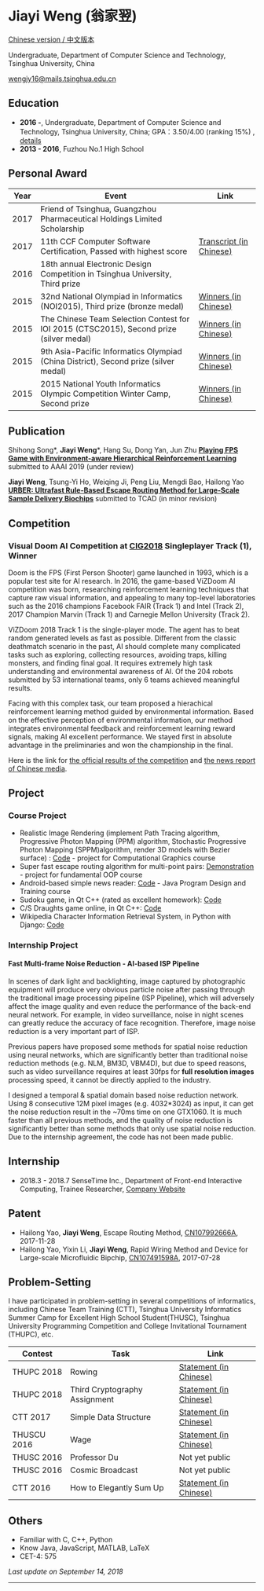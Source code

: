 # Jiayi Weng (翁家翌)

[Chinese version / 中文版本](/cv/zh.html)

Undergraduate, Department of Computer Science and Technology, Tsinghua University, China

[wengjy16@mails.tsinghua.edu.cn](mailto:wengjy16@mails.tsinghua.edu.cn)

## Education

- **2016 -**, Undergraduate, Department of Computer Science and Technology, Tsinghua University, China; GPA：3.50/4.00 (ranking 15%) ,  [details](/cv/courses_en.html)
- **2013 - 2016**, Fuzhou No.1 High School

## Personal Award

| Year | Event                                                        | Link                                                         |
| ---- | ------------------------------------------------------------ | ------------------------------------------------------------ |
| 2017 | Friend of Tsinghua, Guangzhou Pharmaceutical Holdings Limited Scholarship |                                                              |
| 2017 | 11th CCF Computer Software Certification, Passed with highest score | [Transcript (in Chinese)](/pdf/csptranscript.pdf)            |
| 2016 | 18th annual Electronic Design Competition in Tsinghua University, Third prize |                                                              |
| 2015 | 32nd National Olympiad in Informatics (NOI2015), Third prize (bronze medal) | [Winners (in Chinese)](http://history.ccf.org.cn/resources/2567814757332/news/NOI2015%E8%8E%B7%E5%A5%96%E5%90%8D%E5%8D%952015-12-25-10_52_58.htm) |
| 2015 | The Chinese Team Selection Contest for IOI 2015 (CTSC2015), Second prize (silver medal) | [Winners (in Chinese)](http://www.noi.cn/noi-news/huojiang/666-ccf-ctsc2015) |
| 2015 | 9th  Asia-Pacific Informatics Olympiad (China District), Second prize (silver medal) | [Winners (in Chinese)](http://www.noi.cn/noi-news/huojiang/667-apio2015) |
| 2015 | 2015 National Youth Informatics Olympic Competition Winter Camp, Second prize | [Winners (in Chinese)](http://download.noi.cn/T/2015/NOI2015dly.htm) |

## Publication

Shihong Song\*, **Jiayi Weng**\*, Hang Su, Dong Yan, Jun Zhu   [**Playing FPS Game with Environment-aware Hierarchical Reinforcement Learning**](/cv/viz2018.html)   submitted to AAAI 2019 (under review)

**Jiayi Weng**, Tsung-Yi Ho, Weiqing Ji, Peng Liu, Mengdi Bao, Hailong Yao   [**URBER: Ultrafast Rule-Based Escape Routing Method for Large-Scale Sample Delivery Biochips**](/cv/urber.html)   submitted to TCAD (in minor revision)

## Competition

### Visual Doom AI Competition at [CIG2018](https://project.dke.maastrichtuniversity.nl/cig2018/) Singleplayer Track (1), Winner

Doom is the FPS (First Person Shooter) game launched in 1993, which is a popular test site for AI research. In 2016, the game-based ViZDoom AI competition was born, researching reinforcement learning techniques that capture raw visual information, and appealing to many top-level laboratories such as the 2016 champions Facebook FAIR (Track 1) and Intel (Track 2), 2017 Champion Marvin (Track 1) and Carnegie Mellon University (Track 2).

ViZDoom 2018 Track 1 is the single-player mode. The agent has to beat random generated levels as fast as possible. Different from the classic deathmatch scenario in the past, AI should complete many complicated tasks such as exploring, collecting resources, avoiding traps, killing monsters, and finding final goal. It requires extremely high task understanding and environmental awareness of AI. Of the 204 robots submitted by 53 international teams, only 6 teams achieved meaningful results.

Facing with this complex task, our team proposed a hierachical reinforcement learning method guided by environmental information. Based on the effective perception of environmental information, our method integrates environmental feedback and reinforcement learning reward signals, making AI excellent performance. We stayed first in absolute advantage in the preliminaries and won the championship in the final.

Here is the link for [the official results of the competition](http://vizdoom.cs.put.edu.pl/competition-cig-2018/competition-results) and [the news report of Chinese media](https://www.jiqizhixin.com/articles/2018-08-23-12).

## Project

### Course Project

- Realistic Image Rendering (implement Path Tracing algorithm, Progressive Photon Mapping (PPM) algorithm, Stochastic Progressive Photon Mapping (SPPM)algorithm, render 3D models with Bezier surface) : [Code](https://github.com/Trinkle23897/Computational-Graphics-THU-2018) - project for Computational Graphics course
- Super fast escape routing algorithm for multi-point pairs: [Demonstration](https://trinkle23897.github.io/demo.html) - project for fundamental OOP course
- Android-based simple news reader: [Code](https://github.com/Trinkle23897/simple-news-android-app) - Java Program Design and Training course
- Sudoku game, in Qt C++ (rated as excellent homework): [Code](https://github.com/Trinkle23897/sudoku-qt5)
- C/S Draughts game online, in Qt C++: [Code](https://github.com/Trinkle23897/draughts-qt5)
- Wikipedia Character Information Retrieval System, in Python with Django: [Code](https://github.com/Trinkle23897/list_of_people)


### Internship Project

#### Fast Multi-frame Noise Reduction - AI-based ISP Pipeline

In scenes of dark light and backlighting, image captured by photographic equipment will produce very obvious particle noise after passing through the traditional image processing pipeline (ISP Pipeline), which will adversely affect the image quality and even reduce the performance of the back-end neural network. For example, in video surveillance, noise in night scenes can greatly reduce the accuracy of face recognition. Therefore, image noise reduction is a very important part of ISP.

Previous papers have proposed some methods for spatial noise reduction using neural networks, which are significantly better than traditional noise reduction methods (e.g. NLM, BM3D, VBM4D), but due to speed reasons, such as video surveillance requires at least 30fps for **full resolution images** processing speed, it cannot be directly applied to the industry.

I designed a temporal & spatial domain based noise reduction network. Using 8 consecutive 12M pixel images (e.g. 4032*3024) as input, it can get the noise reduction result in the ~70ms time on one GTX1060. It is much faster than all previous methods, and the quality of noise reduction is significantly better than some methods that only use spatial noise reduction. Due to the internship agreement, the code has not been made public.

## Internship

- 2018.3 - 2018.7  SenseTime Inc., Department of Front-end Interactive Computing, Trainee Researcher, [Company Website](https://www.sensetime.com/)

## Patent

- Hailong Yao, **Jiayi Weng**, Escape Routing Method, [CN107992666A](https://patents.google.com/patent/CN107992666A/en), 2017-11-28
- Hailong Yao, Yixin Li, **Jiayi Weng**, Rapid Wiring Method and Device for Large-scale Microfluidic Bipchip, [CN107491598A](https://patents.google.com/patent/CN107491598A/en), 2017-07-28

## Problem-Setting

I have participated in problem-setting in several competitions of informatics, including Chinese Team Training (CTT), Tsinghua University Informatics Summer Camp for Excellent High School Student(THUSC), Tsinghua University Programming Competition and College Invitational Tournament (THUPC), etc.

| Contest | Task       | Link                            |
| ---------- | -------------- | ----------------------------------- |
| THUPC 2018   | Rowing | [Statement (in Chinese)](https://loj.ac/problem/6388) |
| THUPC 2018   | Third Cryptography Assignment | [Statement (in Chinese)](https://loj.ac/problem/6392) |
| CTT 2017   | Simple Data Structure | [Statement (in Chinese)](https://loj.ac/problem/2326) |
| THUSCU 2016 | Wage     | [Statement (in Chinese)](https://git.thusaac.org/publish/THUSCU2017/tree/master/day1/wage) |
| THUSC 2016 | Professor Du | Not yet public |
| THUSC 2016 | Cosmic Broadcast | Not yet public |
| CTT 2016   | How to Elegantly Sum Up | [Statement (in Chinese)](http://uoj.ac/problem/269) |

## Others

- Familiar with C, C++, Python
- Know Java, JavaScript, MATLAB, LaTeX
- CET-4: 575

*Last update on September 14, 2018*

------
